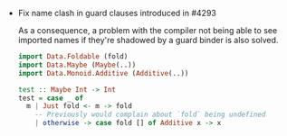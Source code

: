 * Fix name clash in guard clauses introduced in #4293

  As a consequence, a problem with the compiler not being able to see
  imported names if they're shadowed by a guard binder is also solved.
  ```purs
  import Data.Foldable (fold)
  import Data.Maybe (Maybe(..))
  import Data.Monoid.Additive (Additive(..))

  test :: Maybe Int -> Int
  test = case _ of
    m | Just fold <- m -> fold
      -- Previously would complain about `fold` being undefined
      | otherwise -> case fold [] of Additive x -> x
  ```
